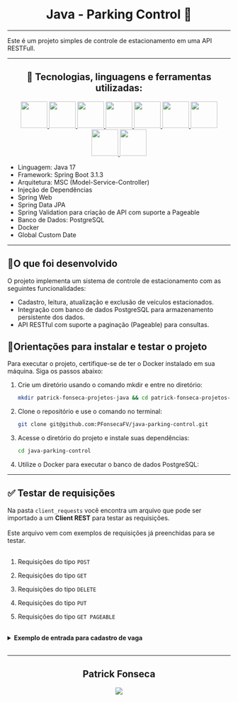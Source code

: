<div align="center">

# Java - Parking Control 🚗

</div>

---

Este é um projeto simples de controle de estacionamento em uma API RESTFull.

---

<div align="center">
  <h2>🧰 Tecnologias, linguagens e ferramentas utilizadas:</h2>
  <p align="center">
    <a href="https://github.com/PFonsecaFV/PFonsecaFV">
       <img src="https://github.com/PFonsecaFV/PFonsecaFV/blob/main/src/icons/ic_java.svg" width="60" fill="none" />
    <img src="https://github.com/PFonsecaFV/PFonsecaFV/blob/main/src/icons/ic_maven.svg" width="60" fill="none" />
    <img src="https://github.com/PFonsecaFV/PFonsecaFV/blob/main/src/icons/ic_spring.svg" width="60" fill="none" />
    <img src="https://github.com/PFonsecaFV/PFonsecaFV/blob/main/src/icons/ic_springboot.svg" width="60" fill="none" />
    <img src="https://github.com/PFonsecaFV/PFonsecaFV/blob/main/src/icons/ic_hibernate.svg" width="60" fill="none" />
    <img src="https://github.com/PFonsecaFV/PFonsecaFV/blob/main/src/icons/ic_postgre.svg" width="60" fill="none" />
    <img src="https://github.com/PFonsecaFV/PFonsecaFV/blob/main/src/icons/ic_beaver_head.svg" width="60" fill="none" />
    <img src="https://github.com/PFonsecaFV/PFonsecaFV/blob/main/src/icons/ic_postman.svg" width="60" fill="none" />
    <img src="https://github.com/PFonsecaFV/PFonsecaFV/blob/main/src/icons/ic_intellij.svg" width="60" fill="none" />
    </a>
  </p>
</div>

- Linguagem: Java 17
- Framework: Spring Boot 3.1.3
- Arquitetura: MSC (Model-Service-Controller)
- Injeção de Dependências
- Spring Web
- Spring Data JPA
- Spring Validation para criação de API com suporte a Pageable
- Banco de Dados: PostgreSQL
- Docker
- Global Custom Date

---

## <strong>🎯O que foi desenvolvido</strong><br />

O projeto implementa um sistema de controle de estacionamento com as seguintes funcionalidades:

- Cadastro, leitura, atualização e exclusão de veículos estacionados.
- Integração com banco de dados PostgreSQL para armazenamento persistente dos dados.
- API RESTful com suporte a paginação (Pageable) para consultas.

## 📝Orientações para instalar e testar o projeto

Para executar o projeto, certifique-se de ter o Docker instalado em sua máquina. Siga os passos abaixo:

1. Crie um diretório usando o comando mkdir e entre no diretório:
   ```bash
   mkdir patrick-fonseca-projetos-java && cd patrick-fonseca-projetos-java
   ```
2. Clone o repositório e use o comando no terminal:
   ```bash
   git clone git@github.com:PFonsecaFV/java-parking-control.git
   ```
3. Acesse o diretório do projeto e instale suas dependências:
   ```bash
   cd java-parking-control
   ```

4. Utilize o Docker para executar o banco de dados PostgreSQL:

---

## ✅ Testar de requisições

Na pasta `client_requests` você encontra um arquivo que pode ser importado a um <strong>Client REST</strong> para testar as requisições.
<br>
<br>
Este arquivo vem com exemplos de requisições já preenchidas para se testar.
<br>
<br>
1. Requisições do tipo `POST`


2. Requisições do tipo `GET`


3. Requisições do tipo `DELETE`


4. Requisições do tipo `PUT`


5. Requisições do tipo `GET PAGEABLE`

<br>

<details>
   <summary><b>Exemplo de entrada para cadastro de vaga</b></summary>

   ```json
   {
      "numeroVaga": "205B",
      "carroPlaca": "FUS1975",
      "carroMarca": "Volkswagen",
      "carroModelo": "Fusca 1300",
      "carroCor": "Preto",
      "nomeDoResponsavel": "Patrick Fonseca",
      "apartamento": "205",
      "bloco": "B"
   }
   ```
      
   </details>

<br>

---

<div align="center">
  <h2>Patrick Fonseca</h2>
	  <a href="https://www.linkedin.com/in/PatrickFonseca/" target="_blank">
      <img src="https://img.shields.io/badge/-LinkedIn-%230077B5?style=for-the-badge&logo=linkedin&logoColor=white" target="_blank">
    </a>
</div>